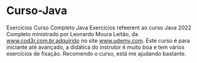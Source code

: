 # Curso-Java
Exercícios Curso Completo Java
Exercícios refeerent ao curso Java 2022 Completo ministrado por Leonardo Moura Leitão, da www.cod3r.com.br,adquirido no site www.udemy.com.
Este curso é para iniciante até avançado, a didática do instrutor é muito boa e tem vários exercícios de fixação.
Recomendo o curso, está me ajudando bastante.
